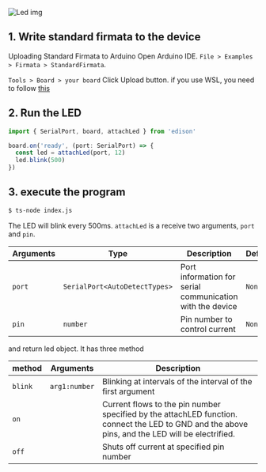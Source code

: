 
![Led img](/img/Led.svg)

## 1. Write standard firmata to the device
Uploading Standard Firmata to Arduino
Open Arduino IDE.
`File > Examples > Firmata > StandardFirmata`.

`Tools > Board > your board`
Click Upload button. if you use WSL, you need to follow [this](/docs/Getting%20Started/How%20to%20WSL.md)


## 2. Run the LED

```ts title="index.ts"
import { SerialPort, board, attachLed } from 'edison'

board.on('ready', (port: SerialPort) => {
  const led = attachLed(port, 12)
  led.blink(500)
})
```


## 3. execute the program
```bash
$ ts-node index.js 
```

The LED will blink every 500ms.
`attachLed` is a receive two arguments, `port` and `pin`.

| Arguments | Type   | Description      | Default |
|-----------|--------|------------------|---------|
| `port`      | `SerialPort<AutoDetectTypes>`  | Port information for serial communication with the device     | `None`    |
| `pin`      | `number`  | Pin number to control current     | `None` |

and return led object. It has three method

| method | Arguments   | Description      | 
|-----------|----------|------------------|
| `blink` | `arg1:number` |Blinking at intervals of the interval of the first argument |
| `on` | |Current flows to the pin number specified by the attachLED function. connect the LED to GND and the above pins, and the LED will be electrified. |
| `off` | |Shuts off current at specified pin number |
